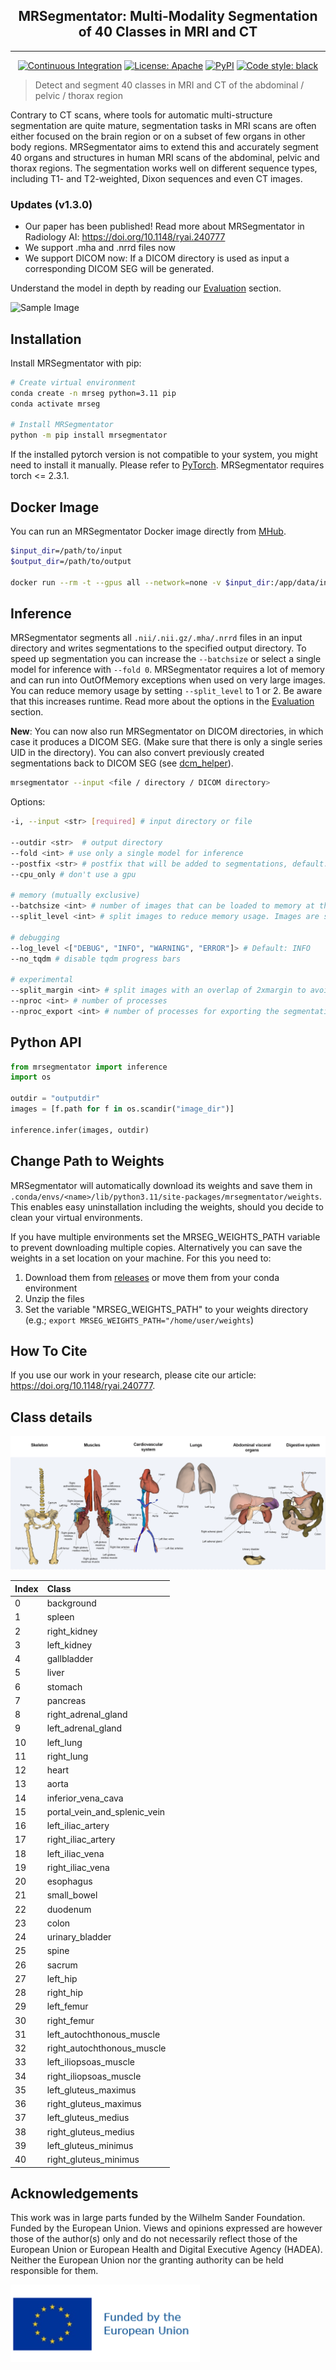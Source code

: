 <h2 align="center"> MRSegmentator: Multi-Modality Segmentation of 40 Classes in MRI and CT </h2> 

***

<div align="center">
<a href="https://github.com/hhaentze/MRSegmentator/actions"><img alt="Continuous Integration" src="https://github.com/hhaentze/MRSegmentator/actions/workflows/ci.yml/badge.svg"></a>
<a href="https://github.com/hhaentze/MRSegmentator/blob/master/License.txt"><img alt="License: Apache" src="https://img.shields.io/badge/License-Apache_2.0-blue.svg"></a>  
<a href="https://pypi.org/project/mrsegmentator/"><img alt="PyPI" src="https://img.shields.io/pypi/v/mrsegmentator"></a>  
<a href="https://github.com/psf/black"><img alt="Code style: black" src="https://img.shields.io/badge/code%20style-black-000000.svg"></a>
</div>

> Detect and segment 40 classes in MRI and CT of the abdominal / pelvic / thorax region


Contrary to CT scans, where tools for automatic multi-structure segmentation are quite mature, segmentation tasks in MRI scans are often either focused on the brain region or on a subset of few organs in other body regions. MRSegmentator aims to extend this and accurately segment 40 organs and structures in human MRI scans of the abdominal, pelvic and thorax regions. The segmentation works well on different sequence types, including T1- and T2-weighted, Dixon sequences and even CT images. 


### Updates (v1.3.0)
- Our paper has been published! Read more about MRSegmentator in Radiology AI: https://doi.org/10.1148/ryai.240777
- We support .mha and .nrrd files now
- We support DICOM now: If a DICOM directory is used as input a corresponding DICOM SEG will be generated.

Understand the model in depth by reading our [Evaluation](evaluation) section. 
 

![Sample Image](images/SampleSegmentation.png)

## Installation
Install MRSegmentator with pip:
```bash
# Create virtual environment
conda create -n mrseg python=3.11 pip
conda activate mrseg

# Install MRSegmentator
python -m pip install mrsegmentator
```
If the installed pytorch version is not compatible to your system, you might need to install it manually. Please refer to [PyTorch](https://pytorch.org/get-started/locally/). MRSegmentator requires torch <= 2.3.1.

## Docker Image
You can run an MRSegmentator Docker image directly from [MHub](https://mhub.ai/models/mrsegmentator).
```bash
$input_dir=/path/to/input
$output_dir=/path/to/output

docker run --rm -t --gpus all --network=none -v $input_dir:/app/data/input_data:ro -v $output_dir:/app/data/output_data mhubai/mrsegmentator:latest --workflow default
```


## Inference
MRSegmentator segments all `.nii/.nii.gz/.mha/.nrrd` files in an input directory and writes segmentations to the specified output directory. To speed up segmentation you can increase the `--batchsize` or select a single model for inference with `--fold 0`.
MRSegmentator requires a lot of memory and can run into OutOfMemory exceptions when used on very large images. You can reduce memory usage by setting ```--split_level``` to 1 or 2. Be aware that this increases runtime. Read more about the options in the [Evaluation](evaluation) section. 

**New**: You can now also run MRSegmentator on DICOM directories, in which case it produces a  DICOM SEG. (Make sure that there is only a single series UID in the directory). You can also convert previously created segmentations back to DICOM SEG (see [dcm_helper](DCM_Helper_README.md)).

```bash
mrsegmentator --input <file / directory / DICOM directory>
```

Options:
```bash
-i, --input <str> [required] # input directory or file

--outdir <str>  # output directory
--fold <int> # use only a single model for inference 
--postfix <str> # postfix that will be added to segmentations, default: "seg"
--cpu_only # don't use a gpu

# memory (mutually exclusive)
--batchsize <int> # number of images that can be loaded to memory at the same time, default: 8 
--split_level <int> # split images to reduce memory usage. Images are split recursively: A split level of x will produce 2^x smaller images

# debugging
--log_level <["DEBUG", "INFO", "WARNING", "ERROR"]> # Default: INFO
--no_tqdm # disable tqdm progress bars

# experimental
--split_margin <int> # split images with an overlap of 2xmargin to avoid hard cutt-offs between segmentations of top and bottom image, default: 3
--nproc <int> # number of processes
--nproc_export <int> # number of processes for exporting the segmentations
```

## Python API
```python
from mrsegmentator import inference
import os

outdir = "outputdir"
images = [f.path for f in os.scandir("image_dir")]

inference.infer(images, outdir)
```

## Change Path to Weights
MRSegmentator will automatically download its weights and save them in `.conda/envs/<name>/lib/python3.11/site-packages/mrsegmentator/weights`.
This enables easy uninstallation including the weights, should you decide to clean your virtual environments.

If you have multiple environments set the MRSEG_WEIGHTS_PATH variable to prevent downloading multiple copies. Alternatively you can save the weights in a set location on your machine. For this you need to:
1. Download them from [releases](https://github.com/hhaentze/MRSegmentator/releases/tag/v1.2.0) or move them from your conda environment
2. Unzip the files
3. Set the variable "MRSEG_WEIGHTS_PATH" to your weights directory
(e.g.; `export MRSEG_WEIGHTS_PATH="/home/user/weights`)


## How To Cite
If you use our work in your research, please cite our article: https://doi.org/10.1148/ryai.240777.

## Class details

![Sample Image](images/Anatomy_40_classes.png)

|Index|Class|
| :-------- | :------- |
| 0 | background |
| 1 | spleen |
| 2 | right_kidney |
| 3 | left_kidney |
| 4 | gallbladder |
| 5 | liver |
| 6 | stomach |
| 7 | pancreas |
| 8 | right_adrenal_gland |
| 9 | left_adrenal_gland |
| 10 | left_lung |
| 11 | right_lung |
| 12 | heart |
| 13 | aorta |
| 14 | inferior_vena_cava |
| 15 | portal_vein_and_splenic_vein |
| 16 | left_iliac_artery |
| 17 | right_iliac_artery |
| 18 | left_iliac_vena |
| 19 | right_iliac_vena |
| 20 | esophagus |
| 21 | small_bowel |
| 22 | duodenum |
| 23 | colon |
| 24 | urinary_bladder |
| 25 | spine |
| 26 | sacrum |
| 27 | left_hip |
| 28 | right_hip |
| 29 | left_femur |
| 30 | right_femur |
| 31 | left_autochthonous_muscle |
| 32 | right_autochthonous_muscle |
| 33 | left_iliopsoas_muscle |
| 34 | right_iliopsoas_muscle |
| 35 | left_gluteus_maximus |
| 36 | right_gluteus_maximus |
| 37 | left_gluteus_medius |
| 38 | right_gluteus_medius |
| 39 | left_gluteus_minimus |
| 40 | right_gluteus_minimus |

##  Acknowledgements
This work was in large parts funded by the Wilhelm Sander Foundation.
Funded by the European Union. Views and opinions expressed are however those of the author(s) only and do not necessarily reflect those of the European Union or European Health and Digital Executive Agency (HADEA). Neither the European Union nor the granting authority can be held responsible for them.

![Funding Statement](images/eu_funding_statement.png)